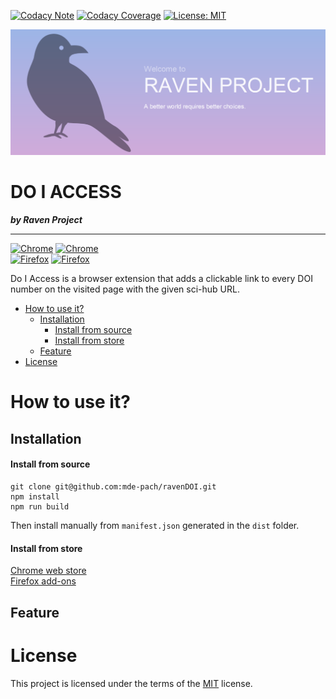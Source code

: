 [![Codacy Note](https://api.codacy.com/project/badge/Grade/a1fe1ba01d2e41b7aec6b92338869188)](https://app.codacy.com/project/mde-pach/ravenDOI/dashboard)
[![Codacy Coverage](https://img.shields.io/codacy/coverage/a1fe1ba01d2e41b7aec6b92338869188/master.svg)](https://app.codacy.com/project/mde-pach/ravenDOI/dashboard)
[![License: MIT](https://img.shields.io/badge/License-MIT-yellow.svg)](https://opensource.org/licenses/MIT)

[![RavenProject](/resources/img/raven_project_banner.png)](https://www.ravenproject.me)

# DO I ACCESS 
**_by Raven Project_**

---

[![Chrome](https://img.shields.io/chrome-web-store/users/edamfibpjbadepheeohkbnanbbgjnfpl.svg?label=Chrome%20users)](https://chrome.google.com/webstore/detail/ravendoi/edamfibpjbadepheeohkbnanbbgjnfpl)
[![Chrome](https://img.shields.io/chrome-web-store/v/edamfibpjbadepheeohkbnanbbgjnfpl.svg)](https://chrome.google.com/webstore/detail/ravendoi/edamfibpjbadepheeohkbnanbbgjnfpl)  
[![Firefox](https://img.shields.io/amo/users/ravenproject_doi.svg?label=Firefox%20users)](https://addons.mozilla.org/en-US/firefox/addon/ravenproject_doi/)
[![Firefox](https://img.shields.io/amo/v/ravenproject_doi.svg)](https://addons.mozilla.org/en-US/firefox/addon/ravenproject_doi/)  

Do I Access is a browser extension that adds a clickable link to every DOI number on the visited page with the given sci-hub URL.

- [How to use it?](#how-to-use-it-)
  * [Installation](#installation)
      - [Install from source](#install-from-source)
      - [Install from store](#install-from-store)
  * [Feature](#feature)
- [License](#license)


# How to use it?
## Installation

#### Install from source
```
git clone git@github.com:mde-pach/ravenDOI.git
npm install
npm run build
```

Then install manually from `manifest.json` generated in the `dist` folder.

#### Install from store
[Chrome web store](https://chrome.google.com/webstore/detail/ravendoi/edamfibpjbadepheeohkbnanbbgjnfpl)  
[Firefox add-ons](https://addons.mozilla.org/en-US/firefox/addon/ravenproject_doi/)  


## Feature


# License
This project is licensed under the terms of the [MIT](https://opensource.org/licenses/MIT) license.
